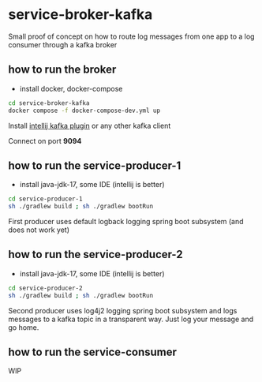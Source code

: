 # service-broker-kafka

Small proof of concept on how to route log messages from one app to a log
consumer through a kafka broker

## how to run the broker

- install docker, docker-compose

```bash
cd service-broker-kafka
docker compose -f docker-compose-dev.yml up
```

Install [intellij kafka plugin](https://plugins.jetbrains.com/plugin/21704-kafka)
or any other kafka client

Connect on port **9094**

## how to run the service-producer-1

- install java-jdk-17, some IDE (intellij is better)

```bash
cd service-producer-1
sh ./gradlew build ; sh ./gradlew bootRun
```

First producer uses default logback logging spring boot subsystem (and does not
work yet)

## how to run the service-producer-2

- install java-jdk-17, some IDE (intellij is better)

```bash
cd service-producer-2
sh ./gradlew build ; sh ./gradlew bootRun
```

Second producer uses log4j2 logging spring boot subsystem and logs messages to
a kafka topic in a transparent way. Just log your message and go home.

## how to run the service-consumer

WIP
